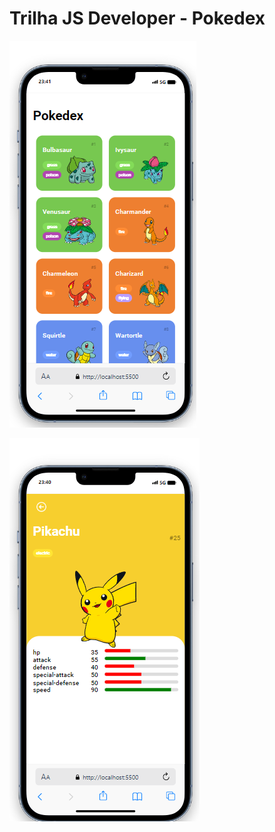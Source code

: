 # Trilha JS Developer - Pokedex

![Alt text](assets/img/principal_page.png "a title")

![Alt text](assets/img/detail_page.png "a title")
